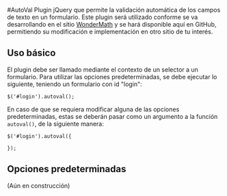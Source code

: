 #AutoVal
Plugin jQuery que permite la validación automática de los campos de texto en un formulario.
Este plugin será utilizado conforme se va desarrollando en el sitio [WonderMath](http://wondermathmx.info/) y se hará disponible aquí en GitHub, permitiendo su modificación e implementación en otro sitio de tu interés.

## Uso básico
El plugin debe ser llamado mediante el contexto de un selector a un formulario.
Para utilizar las opciones predeterminadas, se debe ejecutar lo siguiente, teniendo un formulario con id "login":

```
$('#login').autoval();
```

En caso de que se requiera modificar alguna de las opciones predeterminadas, estas se deberán pasar como un argumento a la función `autoval()`, de la siguiente manera:

```
$('#login').autoval({
	
});
```

## Opciones predeterminadas
(Aún en construcción)